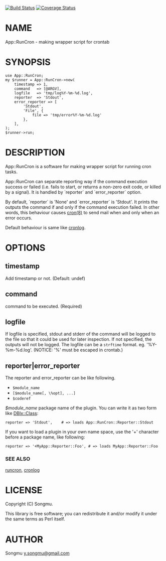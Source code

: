 [![Build Status](https://travis-ci.org/Songmu/p5-App-RunCron.png?branch=master)](https://travis-ci.org/Songmu/p5-App-RunCron) [![Coverage Status](https://coveralls.io/repos/Songmu/p5-App-RunCron/badge.png?branch=master)](https://coveralls.io/r/Songmu/p5-App-RunCron?branch=master)
# NAME

App::RunCron - making wrapper script for crontab

# SYNOPSIS

    use App::RunCron;
    my $runner = App::RunCron->new(
        timestamp => 1,
        command   => [@ARGV],
        logfile   => 'tmp/log%Y-%m-%d.log',
        reporter  => 'Stdout',
        error_reporter => [
            'Stdout',
            'File', {
                file => 'tmp/error%Y-%m-%d.log'
            },
        ],
    );
    $runner->run;

# DESCRIPTION

App::RunCron is a software for making wrapper script for running cron tasks.

App::RunCron can separate reporting way if the command execution success or failed
(i.e. fails to start, or returns a non-zero exit code, or killed by a signal).
It is handled by \`reporter\` and \`error\_reporter\` option.

By default, \`reporter\` is 'None' and \`error\_reporter\` is 'Stdout'.
It prints the outputs the command if and only if the command execution failed.
In other words, this behaviour causes [cron(8)](http://man.he.net/man8/cron) to send mail when and only when an error occurs.

Default behaviour is same like [cronlog](https://github.com/kazuho/kaztools/blob/master/cronlog).

# OPTIONS

## timestamp

Add timestamp or not. (Default: undef)

## command

command to be executed. (Required)

## logfile

If logfile is specified, stdout and stderr of the command will be logged to the file so that it could be used for later inspection. 
If not specified, the outputs will not be logged.
The logfile can be a `strftime` format. eg. '%Y-%m-%d.log'. (NOTICE: '%' must be escaped in crontab.)

## reporter|error\_reporter

The reporter and error\_reporter can be like following.

- `$module_name`
- `[$module_name[, \%opt], ...]`
- `$coderef`

_$module\_name_ package name of the plugin. You can write it as two form like [DBIx::Class](http://search.cpan.org/perldoc?DBIx::Class):

    reporter => 'Stdout',    # => loads App::RunCron::Reporter::Stdout

If you want to load a plugin in your own name space, use the '+' character before a package name, like following:

    reporter => '+MyApp::Reporter::Foo', # => loads MyApp::Reporter::Foo

### SEE ALSO

[runcron](http://search.cpan.org/perldoc?runcron), [cronlog](https://github.com/kazuho/kaztools/blob/master/cronlog)

# LICENSE

Copyright (C) Songmu.

This library is free software; you can redistribute it and/or modify
it under the same terms as Perl itself.

# AUTHOR

Songmu <y.songmu@gmail.com>
